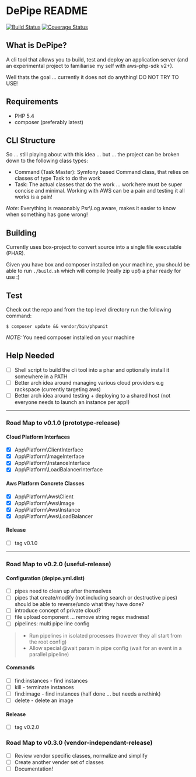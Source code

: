 DePipe README
===========

[![Build Status](https://travis-ci.org/renegare/depipe.png?branch=master)](https://travis-ci.org/renegare/depipe)
[![Coverage Status](https://coveralls.io/repos/renegare/depipe/badge.png)](https://coveralls.io/r/renegare/depipe)

What is DePipe?
-------------

A cli tool that allows you to build, test and deploy an application server (and an experimental project to familiarise my self with aws-php-sdk v2+).

Well thats the goal ... currently it does not do anything! DO NOT TRY TO USE!

Requirements
------------

* PHP 5.4
* composer (preferably latest)

CLI Structure
-------------

So ... still playing about with this idea ... but ... the project can be broken down to the following class types:

* Command (Task Master): Symfony based Command class, that relies on classes of type Task to do the work
* Task: The actual classes that do the work ... work here must be super concise and minimal. Working with AWS can be a pain and testing it all works is a pain!

*Note*: Everything is reasonably Psr\Log aware, makes it easier to know when something has gone wrong!

Building
--------

Currently uses box-project to convert source into a single file executable (PHAR).

Given you have box and composer installed on your machine, you should be able to run ```./build.sh``` which will
compile (really zip up!) a phar ready for use :)

Test
----

Check out the repo and from the top level directory run the following command:
```
$ composer update && vendor/bin/phpunit
```

*NOTE:* You need composer installed on your machine

Help Needed
-----------

- [ ] Shell script to build the cli tool into a phar and optionally install it somewhere in a PATH
- [ ] Better arch idea around managing various cloud providers e.g rackspace (currently targeting aws)
- [ ] Better arch idea around testing + deploying to a shared host (not everyone needs to launch an instance per app!)

----------------------
### Road Map to v0.1.0 (prototype-release)

#### Cloud Platform Interfaces
- [x] App\Platform\ClientInterface
- [x] App\Platform\ImageInterface
- [x] App\Platform\InstanceInterface
- [x] App\Platform\LoadBalancerInterface

#### Aws Platform Concrete Classes
- [x] App\Platform\Aws\Client
- [x] App\Platform\Aws\Image
- [x] App\Platform\Aws\Instance
- [x] App\Platform\Aws\LoadBalancer

#### Release
- [ ] tag v0.1.0

---

### Road Map to v0.2.0 (useful-release)

#### Configuration (depipe.yml.dist)
- [ ] pipes need to clean up after themselves
- [ ] pipes that create/modify (not including search or destructive pipes) should be able to reverse/undo what they have done?
- [ ] introduce concept of private cloud?
- [ ] file upload component ... remove string regex madness!
- [ ] pipelines: multi pipe line config
> - Run pipelines in isolated processes (however they all start from the root config)
> - Allow special @wait param in pipe config (wait for an event in a parallel pipeline)

#### Commands
- [ ] find:instances - find instances
- [ ] kill - terminate instances
- [ ] find:image - find instances (half done ... but needs a rethink)
- [ ] delete - delete an image

#### Release
- [ ] tag v0.2.0

### Road Map to v0.3.0 (vendor-independant-release)
- [ ] Review vendor specific classes, normalize and simplify
- [ ] Create another vender set of classes
- [ ] Documentation!
